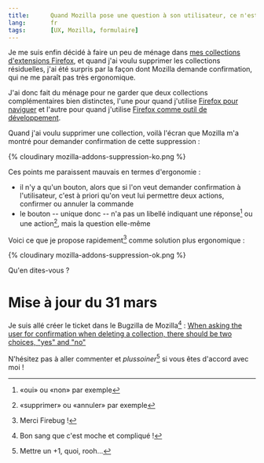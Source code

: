 ```yaml
---
title:      Quand Mozilla pose une question à son utilisateur, ce n'est pas pour qu'il fasse un choix...
lang:       fr
tags:       [UX, Mozilla, formulaire]
---
```


Je me suis enfin décidé à faire un peu de ménage dans [mes collections d'extensions Firefox](https://addons.mozilla.org/fr/firefox/collections/nhoizey/), et quand j'ai voulu supprimer les collections résiduelles, j'ai été surpris par la façon dont Mozilla demande confirmation, qui ne me paraît pas très ergonomique.

J'ai donc fait du ménage pour ne garder que deux collections complémentaires bien distinctes, l'une pour quand j'utilise [Firefox pour naviguer](https://addons.mozilla.org/fr/firefox/collections/nhoizey/navigation/) et l'autre pour quand j'utilise [Firefox comme outil de développement](https://addons.mozilla.org/fr/firefox/collections/nhoizey/webdev/).

Quand j'ai voulu supprimer une collection, voilà l'écran que Mozilla m'a montré pour demander confirmation de cette suppression :

{% cloudinary mozilla-addons-suppression-ko.png %}

Ces points me paraissent mauvais en termes d'ergonomie :

- il n'y a qu'un bouton, alors que si l'on veut demander confirmation à l'utilisateur, c'est à priori qu'on veut lui permettre deux actions, confirmer ou annuler la commande
- le bouton -- unique donc -- n'a pas un libellé indiquant une réponse[^1] ou une action[^2], mais la question elle-même

[^1]: «oui» ou «non» par exemple

[^2]: «supprimer» ou «annuler» par exemple

Voici ce que je propose rapidement[^3] comme solution plus ergonomique :

[^3]: Merci Firebug !

{% cloudinary mozilla-addons-suppression-ok.png %}

Qu'en dites-vous ?

# Mise à jour du 31 mars

Je suis allé créer le ticket dans le Bugzilla de Mozilla[^4] : [When asking the user for confirmation when deleting a collection, there should be two choices, "yes" and "no"](https://bugzilla.mozilla.org/show_bug.cgi?id=646781)

[^4]: Bon sang que c'est moche et compliqué !

N'hésitez pas à aller commenter et *plussoiner*[^5] si vous êtes d'accord avec moi !

[^5]: Mettre un +1, quoi, rooh...

